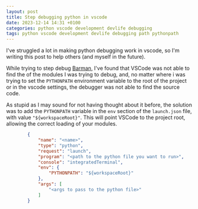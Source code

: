 ```yaml
---
layout: post
title: Step debugging python in vscode
date: 2023-12-14 14:31 +0100
categories: python vscode development devlife debugging
tags: python vscode development devlife debugging path pythonpath
---
```


I've struggled a lot in making python debugging work in vscode, so I'm writing this post to help others (and myself in the future).

While trying to step debug [Barman](https://pgbarman.org/), I've found that VSCode was not able to find the of the modules I was trying to debug,
and, no matter where i was trying to set the `PYTHONPATH` environment variable to the root of the project or in the vscode settings,
the debugger was not able to find the source code.

As stupid as I may sound for not having thought about it before, the solution was to add the `PYTHONPATH` variable
in the `env` section of the `launch.json` file, with value `"${workspaceRoot}"`.
This will point VSCode to the project root, allowing the correct loading of your modules.

```json
        {
            "name": "<name>",
            "type": "python",
            "request": "launch",
            "program": "<path to the python file you want to run>",
            "console": "integratedTerminal",
            "env": {
                "PYTHONPATH": "${workspaceRoot}"
            },
            "args": [
                "<args to pass to the python file>"
            ]
        }
```
